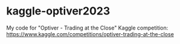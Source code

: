 # kaggle-optiver2023
My code for "Optiver - Trading at the Close" Kaggle competition: https://www.kaggle.com/competitions/optiver-trading-at-the-close
